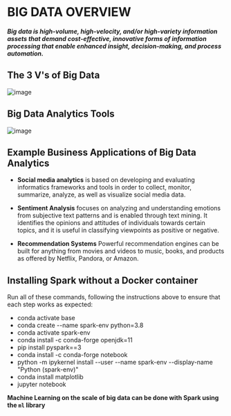 # BIG DATA OVERVIEW

***Big data is high-volume, high-velocity, and/or high-variety information assets that demand cost-effective, innovative forms of information processing that enable enhanced insight, decision-making, and process automation.***

## The 3 V's of Big Data

![image](https://github.com/MarvinAgumba/BIG-DATA-AND-PY-SPARK-WALKTHROUGH/assets/122484885/647317b6-0fcc-4287-88d2-801e24263454)

## Big Data Analytics Tools

![image](https://github.com/MarvinAgumba/BIG-DATA-AND-PY-SPARK-WALKTHROUGH/assets/122484885/9f162189-c656-4519-903d-d34264f94312)

## Example Business Applications of Big Data Analytics

 - **Social media analytics** is based on developing and evaluating informatics frameworks and tools in order to collect, monitor, summarize, analyze, as well as visualize social media data.
 
 - **Sentiment Analysis** focuses on analyzing and understanding emotions from subjective text patterns and is enabled through text mining. It identifies the opinions and attitudes of individuals towards certain topics, and it is useful in classifying viewpoints as positive or negative.
 
 - **Recommendation Systems** Powerful recommendation engines can be built for anything from movies and videos to music, books, and products as offered by Netflix, Pandora, or Amazon.

## Installing Spark without a Docker container

Run all of these commands, following the instructions above to ensure that each step works as expected:
- conda activate base
- conda create --name spark-env python=3.8
- conda activate spark-env
- conda install -c conda-forge openjdk=11
- pip install pyspark==3
- conda install -c conda-forge notebook
- python -m ipykernel install --user --name spark-env --display-name "Python (spark-env)"
- conda install matplotlib
- jupyter notebook

**Machine Learning on the scale of big data can be done with Spark using the `ml` library**
